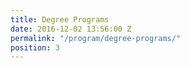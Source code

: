 ```yaml
---
title: Degree Programs
date: 2016-12-02 13:56:00 Z
permalink: "/program/degree-programs/"
position: 3
---
```


